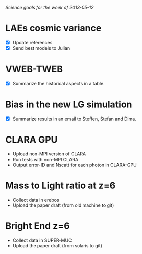 *Science goals for the week of 2013-05-12*

LAEs cosmic variance
====================
* [X] Update references
* [X] Send best models to Julian

VWEB-TWEB
=========
* [X] Summarize the historical aspects in a table.

Bias in the new LG simulation
=============================
* [X] Summarize results in an email to Steffen, Stefan and Dima.

CLARA GPU
=========
* Upload non-MPI version of CLARA
* Run tests with non-MPI CLARA
* Output error-ID and Nscatt for each photon in CLARA-GPU

Mass to Light ratio at z=6
==========================
* Collect data in erebos 
* Upload the paper draft (from old machine to git)

Bright End z=6
==============
* Collect data in SUPER-MUC
* Upload the paper draft (from solaris to git)


